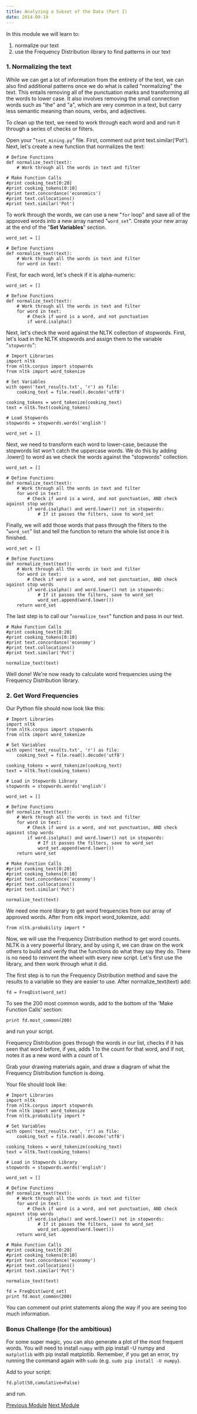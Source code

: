 ```yaml
---
title: Analyzing a Subset of the Data (Part 2)
date: 2014-09-19
---
```


In this module we will learn to:

1. normalize our text
2. use the Frequency Distribution library to find patterns in our text

### 1. Normalizing the text

While we can get a lot of information from the entirety of the text, we can also find additional patterns once we do what is called "normalizing" the text. This entails removing all of the punctuation marks and transforming all the words to lower case. It also involves removing the small connection words such as "the" and "a", which are very common in a text, but carry less semantic meaning than nouns, verbs, and adjectives.

To clean up the text, we need to work through each word and and run it through a series of checks or filters.

Open your "`text_mining.py`" file. First, comment out <span class="command">print text.similar('Pot')</span>. Next, let's create a new function that normalizes the text:

    # Define Functions
    def normalize_text(text):
        # Work through all the words in text and filter

    # Make Function Calls
    #print cooking_text[0:20]
    #print cooking_tokens[0:10]
    #print text.concordance('economics')
    #print text.collocations()
    #print text.similar('Pot')

To work through the words, we can use a new "`for` loop" and save all of the approved words into a new array named "`word_set`". Create your new array at the end of the "**Set Variables**" section.

    word_set = []

    # Define Functions
    def normalize_text(text):
        # Work through all the words in text and filter
        for word in text:

First, for each word, let's check if it is alpha-numeric:

    word_set = []

    # Define Functions
    def normalize_text(text):
        # Work through all the words in text and filter
        for word in text:
            # Check if word is a word, and not punctuation
            if word.isalpha()

Next, let's check the word against the NLTK collection of stopwords. First, let's load in the NLTK stopwords and assign them to the variable "`stopwords`":

    # Import Libraries
    import nltk
    from nltk.corpus import stopwords
    from nltk import word_tokenize

    # Set Variables
    with open('text_results.txt', 'r') as file:
        cooking_text = file.read().decode('utf8')

    cooking_tokens = word_tokenize(cooking_text)
    text = nltk.Text(cooking_tokens)

    # Load Stopwords
    stopwords = stopwords.words('english')

    word_set = []

Next, we need to transform each word to lower-case, because the stopwords list won't catch the uppercase words. We do this by adding <span class="command">.lower()</span> to word as we check the words against the "stopwords" collection.

    word_set = []

    # Define Functions
    def normalize_text(text):
        # Work through all the words in text and filter
        for word in text:
            # Check if word is a word, and not punctuation, AND check against stop words
            if word.isalpha() and word.lower() not in stopwords:
                # If it passes the filters, save to word_set

Finally, we will add those words that pass through the filters to the "`word_set`" list and tell the function to return the whole list once it is finished.

    word_set = []

    # Define Functions
    def normalize_text(text):
        # Work through all the words in text and filter
        for word in text:
            # Check if word is a word, and not punctuation, AND check against stop words
            if word.isalpha() and word.lower() not in stopwords:
                # If it passes the filters, save to word_set
                word_set.append(word.lower())
        return word_set

The last step is to call our "`normalize_text`" function and pass in our text.

    # Make Function Calls
    #print cooking_text[0:20]
    #print cooking_tokens[0:10]
    #print text.concordance('economy')
    #print text.collocations()
    #print text.similar('Pot')

    normalize_text(text)

Well done! We're now ready to calculate word frequencies using the Frequency Distribution library.

### 2. Get Word Frequencies

Our Python file should now look like this:

    # Import Libraries
    import nltk
    from nltk.corpus import stopwords
    from nltk import word_tokenize

    # Set Variables
    with open('text_results.txt', 'r') as file:
        cooking_text = file.read().decode('utf8')

    cooking_tokens = word_tokenize(cooking_text)
    text = nltk.Text(cooking_tokens)

    # Load in Stopwords Library
    stopwords = stopwords.words('english')

    word_set = []

    # Define Functions
    def normalize_text(text):
        # Work through all the words in text and filter
        for word in text:
            # Check if word is a word, and not punctuation, AND check against stop words
            if word.isalpha() and word.lower() not in stopwords:
                # If it passes the filters, save to word_set
                word_set.append(word.lower())
        return word_set

    # Make Function Calls
    #print cooking_text[0:20]
    #print cooking_tokens[0:10]
    #print text.concordance('economy')
    #print text.collocations()
    #print text.similar('Pot')

    normalize_text(text)

We need one more library to get word frequencies from our array of approved words. After <span class="command">from nltk import word_tokenize</span>, add:

    from nltk.probability import *

Now, we will use the Frequency Distribution method to get word counts. NLTK is a very powerful library, and by using it, we can draw on the work others to build and verify that the functions do what they say they do. There is no need to reinvent the wheel with every new script. Let's first use the library, and then work through what it did.

The first step is to run the Frequency Distribution method and save the results to a variable so they are easier to use. After <span class="command">normalize_text(text)</span> add:

    fd = FreqDist(word_set)

To see the 200 most common words, add to the bottom of the 'Make Function Calls' section:

    print fd.most_common(200)

and run your script.

Frequency Distribution goes through the words in our list, checks if it has seen that word before, if yes, adds 1 to the count for that word, and if not, notes it as a new word with a count of 1.

Grab your drawing materials again, and draw a diagram of what the Frequency Distribution function is doing.

Your file should look like:

    # Import Libraries
    import nltk
    from nltk.corpus import stopwords
    from nltk import word_tokenize
    from nltk.probability import *

    # Set Variables
    with open('text_results.txt', 'r') as file:
        cooking_text = file.read().decode('utf8')

    cooking_tokens = word_tokenize(cooking_text)
    text = nltk.Text(cooking_tokens)
    
    # Load in Stopwords Library
    stopwords = stopwords.words('english')

    word_set = []

    # Define Functions
    def normalize_text(text):
        # Work through all the words in text and filter
        for word in text:
            # Check if word is a word, and not punctuation, AND check against stop words
            if word.isalpha() and word.lower() not in stopwords:
                # If it passes the filters, save to word_set
                word_set.append(word.lower())
        return word_set

    # Make Function Calls
    #print cooking_text[0:20]
    #print cooking_tokens[0:10]
    #print text.concordance('economy')
    #print text.collocations()
    #print text.similar('Pot')

    normalize_text(text)

    fd = FreqDist(word_set)
    print fd.most_common(200)

You can comment out print statements along the way if you are seeing too much information. 

### Bonus Challenge (for the ambitious)

For some super magic, you can also generate a plot of the most frequent words. You will need to install ``numpy`` with <span class="command">pip install -U numpy</span> and ``matplotlib`` with <span class="command">pip install matplotlib</span>. Remember, if you get an error, try running the command again with `sudo` (e.g. `sudo pip install -U numpy`).

Add to your script:

    fd.plot(50,cumulative=False)

and run.

<span class="left">[Previous Module](module11.html)</span>
<span class="right">[Next Module](module13.html)</span>
